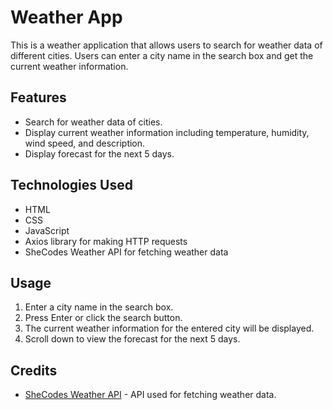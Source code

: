 # Weather App

This is a weather application that allows users to search for weather data of different cities. Users can enter a city name in the search box and get the current weather information.

## Features

- Search for weather data of cities.
- Display current weather information including temperature, humidity, wind speed, and description.
- Display forecast for the next 5 days.

## Technologies Used

- HTML
- CSS
- JavaScript
- Axios library for making HTTP requests
- SheCodes Weather API for fetching weather data

## Usage

1. Enter a city name in the search box.
2. Press Enter or click the search button.
3. The current weather information for the entered city will be displayed.
4. Scroll down to view the forecast for the next 5 days.

## Credits

- [SheCodes Weather API](https://api.shecodes.io/weather) - API used for fetching weather data.
